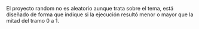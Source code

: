
El proyecto random no es aleatorio aunque trata sobre el tema, está diseñado de forma que indique si la ejecución resultó menor o mayor que la mitad del tramo 0 a 1.

